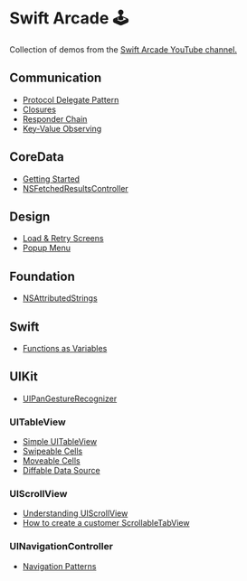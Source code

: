 # Swift Arcade 🕹

Collection of demos from the [Swift Arcade YouTube channel.](https://www.youtube.com/channel/UCxnCA5FBYRCFgIZWD0CKCVg?view_as=subscriber)

## Communication

- [Protocol Delegate Pattern](/Communication/Protocol-Delegate.md)
- [Closures](CommunicationPatterns/Closures.md)
- [Responder Chain](https://github.com/jrasmusson/swift-arcade/blob/master/CommunicationPatterns/Responder-Chain.md)
- [Key-Value Observing](https://github.com/jrasmusson/swift-arcade/blob/master/CommunicationPatterns/KVO.md)

## CoreData

- [Getting Started](https://github.com/jrasmusson/swift-arcade/blob/master/CoreData/1-GettingStarted.md)
 - [NSFetchedResultsController]()

## Design
- [Load & Retry Screens](https://github.com/jrasmusson/swift-arcade/blob/master/Design/LoadAndRetry/1-Load-And-Retry.md)
- [Popup Menu](https://github.com/jrasmusson/swift-arcade/tree/master/Design/PopupMenu)

## Foundation

- [NSAttributedStrings](https://github.com/jrasmusson/swift-arcade/blob/master/UIKIt/NSAttributedStrings/README.md)


## Swift

- [Functions as Variables](/Swift/Funcs-as-Variables/README.md)

## UIKit

- [UIPanGestureRecognizer](https://github.com/jrasmusson/swift-arcade/tree/master/UIKIt/UIPanGestureRecognizer)

### UITableView

- [Simple UITableView]()
- [Swipeable Cells](https://github.com/jrasmusson/swift-arcade/blob/master/UIKIt/SwipeableCells/README.md)
- [Moveable Cells](https://github.com/jrasmusson/swift-arcade/blob/master/UIKIt/MoveableCells/README.md)
- [Diffable Data Source](https://github.com/jrasmusson/swift-arcade/blob/master/UIKIt/DiffableDataSource/README.md)

### UIScrollView

- [Understanding UIScrollView](https://github.com/jrasmusson/swift-arcade/blob/master/UIKIt/UIScrollView/UnderstandingUIScrollView/README.md)
- [How to create a customer ScrollableTabView](https://github.com/jrasmusson/swift-arcade/blob/master/UIKIt/UIScrollView/CustomScrollTabView/README.md)

### UINavigationController

- [Navigation Patterns](https://github.com/jrasmusson/swift-arcade/blob/master/Misc/Navigation-Patterns.md)


